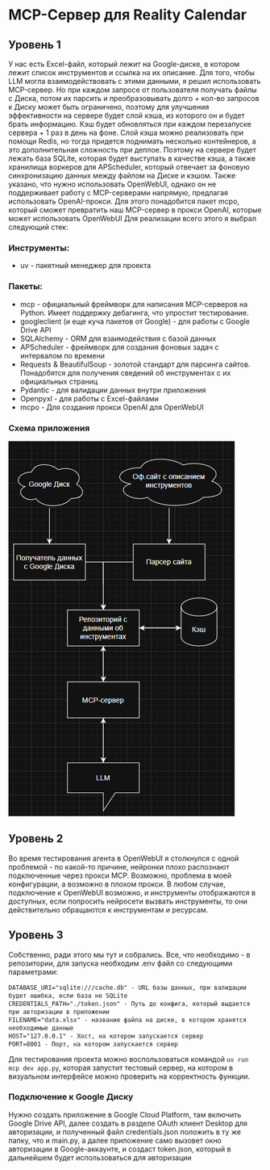 # MCP-Сервер для Reality Calendar

## Уровень 1
У нас есть Excel-файл, который лежит на Google-диске, в котором лежит список инструментов и ссылка на их описание. Для того, чтобы LLM могла взаимодействовать с этими данными, я решил использовать MCP-сервер. Но при каждом запросе от пользователя получать файлы с Диска, потом их парсить и преобразовывать долго + кол-во запросов к Диску может быть ограничено, поэтому для улучшения эффективности на сервере будет слой кэша, из которого он и будет брать информацию. Кэш будет обновляться при каждом перезапуске сервера + 1 раз в день на фоне.
Слой кэша можно реализовать при помощи Redis, но тогда придется поднимать несколько контейнеров, а это дополнительная сложность при деплое. Поэтому на сервере будет лежать база SQLite, которая будет выступать в качестве кэша, а также хранилища воркеров для APScheduler, который отвечает за фоновую синхронизацию данных между файлом на Диске и кэшом.
Также указано, что нужно использовать OpenWebUI, однако он не поддерживает работу с MCP-серверами напрямую, предлагая использовать OpenAI-прокси. Для этого понадобится пакет mcpo, который сможет превратить наш MCP-сервер в прокси OpenAI, которые может использовать OpenWebUI
Для реализации всего этого я выбрал следующий стек:
### Инструменты:
* uv - пакетный менеджер для проекта

### Пакеты:
* mcp - официальный фреймворк для написания MCP-серверов на Python. Имеет поддержку дебагинга, что упростит тестирование.
* googleclient (и еще куча пакетов от Google) - для работы с Google Drive API
* SQLAlchemy - ORM для взаимодействия с базой данных
* APScheduler - фреймворк для создания фоновых задач с интервалом по времени
* Requests & BeautifulSoup - золотой стандарт для парсинга сайтов. Понадобятся для получения сведений об инструментах с их официальных страниц
* Pydantic - для валидации данных внутри приложения
* Openpyxl - для работы с Excel-файлами
* mcpo - Для создания прокси OpenAI для OpenWebUI

### Схема приложения
![UML-схема приложения](image.png)

## Уровень 2
Во время тестирования агента в OpenWebUI я столкнулся с одной проблемой - по какой-то причине, нейронки плохо распознают подключенные через прокси MCP. Возможно, проблема в моей конфигурации, а возможно в плохом прокси. В любом случае, подключение к OpenWebUI возможно, и инструменты отображаются в доступных, если попросить нейросети вызвать инструменты, то они действительно обращаются к инструментам и ресурсам.

## Уровень 3
Собственно, ради этого мы тут и собрались. Все, что необходимо - в репозитории, для запуска необходим .env файл со следующими параметрами:

```
DATABASE_URI="sqlite:///cache.db" - URL базы данных, при валидации будет ошибка, если база не SQLite
CREDENTIALS_PATH="./token.json" - Путь до конфига, который выдается при авторизации в приложении
FILENAME="data.xlsx" - название файла на диске, в котором хранятся необходимые данные
HOST="127.0.0.1" - Хост, на котором запускается сервер
PORT=8001 - Порт, на котором запускается сервер
```

Для тестирования проекта можно воспользоваться командой ```uv run mcp dev app.py```, которая запустит тестовый сервер, на котором в визуальном интерфейсе можно проверить на корректность функции.

### Подключение к Google Диску
Нужно создать приложение в Google Cloud Platform, там включить Google Drive API, далее создать в разделе OAuth клиент Desktop для авторизации, и полученный файл credentials.json положить в ту же папку, что и main.py, а далее приложение само вызовет окно авторизации в Google-аккаунте, и создаст token.json, который в дальнейшем будет использоваться для авторизации 